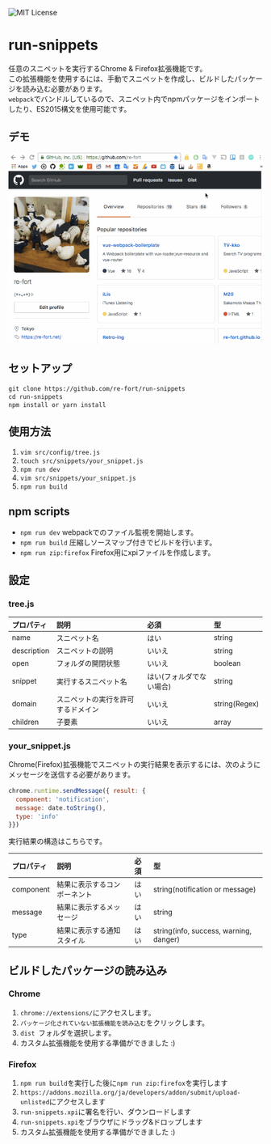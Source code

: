 ![MIT License](http://img.shields.io/badge/license-MIT-blue.svg?style=flat)

run-snippets
======================

任意のスニペットを実行するChrome & Firefox拡張機能です。  
この拡張機能を使用するには、手動でスニペットを作成し、ビルドしたパッケージを読み込む必要があります。  
`webpack`でバンドルしているので、スニペット内でnpmパッケージをインポートしたり、ES2015構文を使用可能です。

## デモ
![screenshot](https://raw.githubusercontent.com/re-fort/run-snippets/master/demo/run-snippets.gif)

## セットアップ
```
git clone https://github.com/re-fort/run-snippets
cd run-snippets
npm install or yarn install
```

## 使用方法
1. `vim src/config/tree.js`
1. `touch src/snippets/your_snippet.js`
1. `npm run dev`
1. `vim src/snippets/your_snippet.js`
1. `npm run build`

## npm scripts
- `npm run dev` webpackでのファイル監視を開始します。 
- `npm run build` 圧縮しソースマップ付きでビルドを行います。
- `npm run zip:firefox` Firefox用にxpiファイルを作成します。

## 設定
### tree.js
|プロパティ|説明|必須|型|
|:-|:-|:-|:-|
|name|スニペット名|はい|string|
|description|スニペットの説明|いいえ|string|
|open|フォルダの開閉状態|いいえ|boolean|
|snippet|実行するスニペット名|はい(フォルダでない場合)|string|
|domain|スニペットの実行を許可するドメイン|いいえ|string(Regex)
|children|子要素|いいえ|array|

### your_snippet.js
Chrome(Firefox)拡張機能でスニペットの実行結果を表示するには、次のようにメッセージを送信する必要があります。
```js
chrome.runtime.sendMessage({ result: {
  component: 'notification',
  message: date.toString(),
  type: 'info'
}})
```

実行結果の構造はこちらです。

|プロパティ|説明|必須|型|
|:-|:-|:-|:-|
|component|結果に表示するコンポーネント|はい|string(notification or message)|
|message|結果に表示するメッセージ|はい|string|
|type|結果に表示する通知スタイル|はい|string(info, success, warning, danger)|

## ビルドしたパッケージの読み込み
### Chrome
1. `chrome://extensions/`にアクセスします。
1. `パッケージ化されていない拡張機能を読み込む`をクリックします。
1. `dist `フォルダを選択します。
1. カスタム拡張機能を使用する準備ができました :)

### Firefox
1. `npm run build`を実行した後に`npm run zip:firefox`を実行します
1. `https://addons.mozilla.org/ja/developers/addon/submit/upload-unlisted`にアクセスします
1. `run-snippets.xpi`に署名を行い、ダウンロードします
1. `run-snippets.xpi`をブラウザにドラッグ&ドロップします
1. カスタム拡張機能を使用する準備ができました :)
